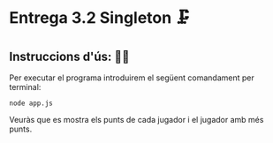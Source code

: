 # Entrega 3.2 Singleton 🗜️

## Instruccions d'ús: 🧙‍♂️

Per executar el programa introduirem el següent comandament per terminal:

    node app.js

Veuràs que es mostra els punts de cada jugador i el jugador amb més punts.  